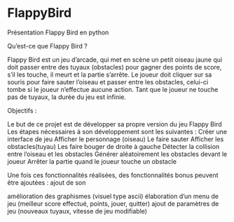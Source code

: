 # FlappyBird

Présentation Flappy Bird en python

Qu’est-ce que Flappy Bird ?

Flappy Bird est un jeu d’arcade, qui met en scène un petit oiseau jaune qui doit passer entre des tuyaux (obstacles) pour gagner des points de score, s’il les touche, il meurt et la partie s’arrête. Le joueur doit cliquer sur sa souris pour faire sauter l’oiseau et passer entre les obstacles, celui-ci tombe si le joueur n’effectue aucune action. Tant que le joueur ne touche pas de tuyaux, la durée du jeu est infinie.

Objectifs :

Le but de ce projet est de développer sa propre version du jeu Flappy Bird
Les étapes nécessaires à son développement sont les suivantes :
Créer une interface de jeu
Afficher le personnage (oiseau)
Le faire sauter
Afficher les obstacles(tuyau)
Les faire bouger de droite à gauche
Détecter la collision entre l’oiseau et les obstacles
Générer aléatoirement les obstacles devant le joueur
Arrêter la partie quand le joueur touche un obstacle
	
Une fois ces fonctionnalités réalisées, des fonctionnalités bonus peuvent être ajoutées :
ajout de son 

amélioration des graphismes (visuel type ascii)
élaboration d’un menu de jeu (meilleur score effectué, points, jouer, quitter)
ajout de paramètres de jeu (nouveaux tuyaux, vitesse de jeu modifiable)
